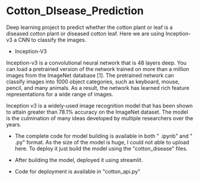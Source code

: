 # Cotton_DIsease_Prediction
Deep learning project to predict whether the cotton plant or leaf is a diseased cotton plant or diseased cotton leaf.
Here we are using Inception-v3 a CNN to classify the images.

* Inception-V3

Inception-v3 is a convolutional neural network that is 48 layers deep. You can load a pretrained version of the network trained on more than a million images from the ImageNet database [1]. The pretrained network can classify images into 1000 object categories, such as keyboard, mouse, pencil, and many animals. As a result, the network has learned rich feature representations for a wide range of images. 

Inception v3 is a widely-used image recognition model that has been shown to attain greater than 78.1% accuracy on the ImageNet dataset. The model is the culmination of many ideas developed by multiple researchers over the years.

* The complete code for model building is available in both " .ipynb" and " .py" format.
As the size of the model is huge, I could not able to upload here. To deploy it just build the model using the "cotton_disease" files.
* After building the model, deployed it using streamlit.

* Code for deployment is available in "cotton_api.py"
